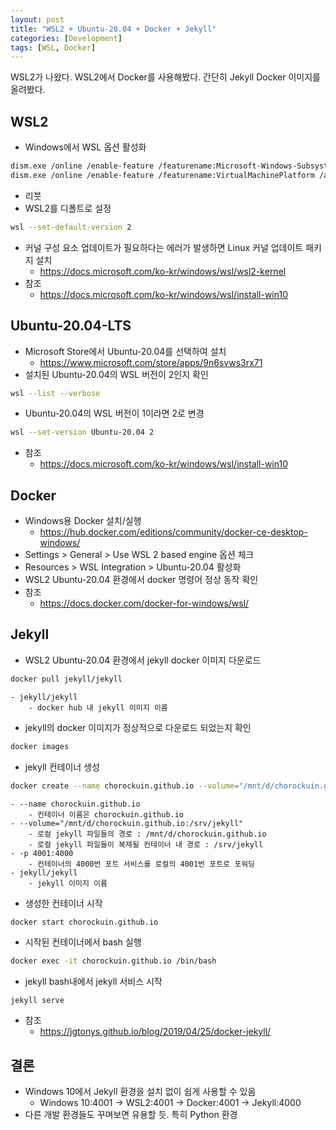```yaml
---
layout: post
title: "WSL2 + Ubuntu-20.04 + Docker + Jekyll"
categories: [Development]
tags: [WSL, Docker]
---
```


WSL2가 나왔다. WSL2에서 Docker를 사용해봤다. 간단히 Jekyll Docker 이미지를 올려봤다.

## WSL2
- Windows에서 WSL 옵션 활성화
```bash
dism.exe /online /enable-feature /featurename:Microsoft-Windows-Subsystem-Linux /all /norestart
dism.exe /online /enable-feature /featurename:VirtualMachinePlatform /all /norestart
```
- 리붓
- WSL2를 디폴트로 설정
```bash
wsl --set-default-version 2
```
- 커널 구성 요소 업데이트가 필요하다는 에러가 발생하면 Linux 커널 업데이트 패키지 설치
	- <https://docs.microsoft.com/ko-kr/windows/wsl/wsl2-kernel>
- 참조
	- <https://docs.microsoft.com/ko-kr/windows/wsl/install-win10>

## Ubuntu-20.04-LTS
- Microsoft Store에서 Ubuntu-20.04를 선택하여 설치
	- <https://www.microsoft.com/store/apps/9n6svws3rx71>
- 설치된 Ubuntu-20.04의 WSL 버전이 2인지 확인
```bash
wsl --list --verbose
```
- Ubuntu-20.04의 WSL 버전이 1이라면 2로 변경
```bash
wsl --set-version Ubuntu-20.04 2
```
- 참조
	- <https://docs.microsoft.com/ko-kr/windows/wsl/install-win10>

## Docker
- Windows용 Docker 설치/실행
	- <https://hub.docker.com/editions/community/docker-ce-desktop-windows/>
- Settings > General > Use WSL 2 based engine 옵션 체크
- Resources > WSL Integration > Ubuntu-20.04 활성화
- WSL2 Ubuntu-20.04 환경에서 docker 명령어 정상 동작 확인
- 참조
	- <https://docs.docker.com/docker-for-windows/wsl/>

## Jekyll
- WSL2 Ubuntu-20.04 환경에서 jekyll docker 이미지 다운로드
```bash
docker pull jekyll/jekyll
```
	- jekyll/jekyll
		- docker hub 내 jekyll 이미지 이름
- jekyll의 docker 이미지가 정상적으로 다운로드 되었는지 확인
```bash
docker images
```
- jekyll 컨테이너 생성
```bash
docker create --name chorockuin.github.io --volume="/mnt/d/chorockuin.github.io:/srv/jekyll" -p 4001:4000 jekyll/jekyll
```
	- --name chorockuin.github.io
		- 컨테이너 이름은 chorockuin.github.io
	- --volume="/mnt/d/chorockuin.github.io:/srv/jekyll"
		- 로컬 jekyll 파일들의 경로 : /mnt/d/chorockuin.github.io
		- 로컬 jekyll 파일들이 복제될 컨테이너 내 경로 : /srv/jekyll
	- -p 4001:4000
		- 컨테이너의 4000번 포트 서비스를 로컬의 4001번 포트로 포워딩
	- jekyll/jekyll
		- jekyll 이미지 이름
- 생성한 컨테이너 시작
```bash
docker start chorockuin.github.io
```
- 시작된 컨테이너에서 bash 실행
```bash
docker exec -it chorockuin.github.io /bin/bash
```
- jekyll bash내에서 jekyll 서비스 시작
````
jekyll serve
````
- 참조
	- <https://jgtonys.github.io/blog/2019/04/25/docker-jekyll/>

## 결론
- Windows 10에서 Jekyll 환경을 설치 없이 쉽게 사용할 수 있음
	- Windows 10:4001 → WSL2:4001 → Docker:4001 → Jekyll:4000
- 다른 개발 환경들도 꾸며보면 유용할 듯. 특히 Python 환경